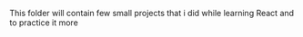 This folder will contain few small projects that i did while learning React and to practice it more 
